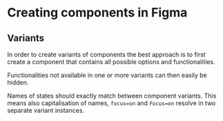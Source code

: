 # Creating components in Figma

## Variants

In order to create variants of components the best approach is to first create a component that contains all possible options and functionalities.

Functionalities not available in one or more variants can then easily be hidden.

Names of states should exactly match between component variants. This means also capitalisation of names, `focus=on` and `Focus=on` resolve in two separate variant instances.
